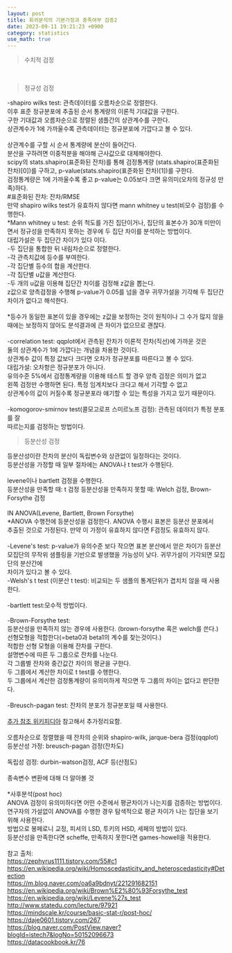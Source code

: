 ```yaml
---
layout: post
title: 회귀분석의 기본가정과 충족여부 검증2 
date: 2023-09-11 19:21:23 +0900
category: statistics 
use_math: true
---
```

> 수치적 검정

<br>  

> 정규성 검정

-shapiro wilks test: 관측데이터를 오름차순으로 정렬한다.  
이후 표준 정규분포에 추출된 순서 통계량의 이론적 기대값을 구한다.  
구한 기대값과 오름차순으로 정렬된 샘플간의 상관계수를 구한다.  
상관계수가 1에 가까울수록 관측데이터는 정규분포에 가깝다고 볼 수 있다.
<br>  
상관계수를 구할 시 순서 통계량에 분산이 들어간다.  
분산을 구하려면 이중적분을 해야해 근사값으로 대체해야한다.  
scipy의 stats.shapiro(표준화된 잔차)를 통해 검정통계량 (stats.shapiro(표준화된 잔차)[0])를 구하고, p-value(stats.shapiro(표준화된 잔차)[1])를 구한다.  
검정통계량은 1에 가까울수록 좋고 p-value는 0.05보다 크면 유의미(오차의 정규성 만족)하다.  
#표준화된 잔차: 잔차/RMSE  
만약 shapiro wilks test가 유효하지 않다면 mann whitney u test(비모수 검정)를 수행한다.  
*Mann whitney u test: 순위 척도를 가진 집단이거나, 집단의 표본수가 30개 미만이면서 정규성을 만족하지 못하는 경우에 두 집단 차이를 분석하는 방법이다.  
대립가설은 두 집단간 차이가 있다 이다.  
-두 집단을 통합한 뒤 내림차순으로 정렬한다.  
-각 관측치값에 등수를 부여한다.  
-각 집단별 등수의 합을 계산한다.  
-각 집단별 u값을 계산한다.  
-두 개의 u값을 이용해 집단간 차이를 검정해 z값을 뽑는다.  
z값으로 양측검정을 수행해 p-value가 0.05를 넘을 경우 귀무가설을 기각해 두 집단간 차이가 없다고 해석한다.
<br>  
*등수가 동일한 표본이 있을 경우에는 z값을 보정하는 것이 원칙이나 그 수가 많지 않을  
때에는 보정하지 않아도 분석결과에 큰 차이가 없으므로 괜찮다.
<br>  
-correlation test: qqplot에서 관측된 잔차가 이론적 잔차(직선)에 가까운 것은  
둘의 상관계수가 1에 가깝다는 개념을 차용한 것이다.  
상관계수 값이 특정 값보다 크다면 오차가 정규분포를 따른다고 볼 수 있다.  
대립가설: 오차항은 정규분포가 아니다.  
유의수준 5%에서 검정통계량을 이용해 테스트 할 경우 양측 검정은 의미가 없고  
왼쪽 검정만 수행하면 된다. 특정 임계치보다 크다고 해서 기각할 수 없고  
상관계수의 값이 커질수록 정규분포라 얘기할 수 있는 특성을 가지고 있기 때문이다.
<br>  
-komogorov-smirnov test(콜모고로프 스미르노프 검정): 관측된 데이터가 특정 분포를 잘  
따르는지를 검정하는 방법이다.
<br>  

> 등분산성 검정

등분산성이란 잔차의 분산이 독립변수와 상관없이 일정하다는 것이다.  
등분산성을 가정할 때 일부 절차에는 ANOVA나 t test가 수행된다.
<br>  
levene이나 bartlett 검정을 수행한다.  
등분산성을 만족할 때: t 검정 
등분산성을 만족하지 못할 때: Welch 검정, Brown-Forsythe 검정
<br>  
IN ANOVA(Levene, Bartlett, Brown Forsythe)  
*ANOVA 수행전에 등분산성을 검정한다. ANOVA 수행시 표본은 등분산 분포에서  
추출된 것으로 가정된다. 만약 이 가정이 유효하지 않다면 F검정도 유효하지 않다.
<br>  
-Levene's test: 
p-value가 유의수준 보다 작으면 표본 분산에서 얻은 차이가 등분산 모집단의 무작위 샘플링을 기반으로 발생했을 가능성이 낮다. 귀무가설이 기각되면 모집단의 분산간에  
차이가 있다고 볼 수 있다.  
-Welsh's t test (이분산 t test): 비교되는 두 샘플의 통계단위가 겹치치 않을 때 사용한다.
<br>  
-bartlett test:모수적 방법이다.
<br>  
-Brown-Forsythe test:  
등분산성을 만족하지 않는 경우에 사용한다. (brown-forsythe 혹은 welch를 쓴다.)    
선형모형을 적합한다(=beta0과 beta1의 계수를 찾는것이다.)  
적합한 선형 모형을 이용해 잔차를 구한다.  
설명변수에 따른 두 그룹으로 잔차를 나눈다.  
각 그룹별 잔차와 중간값간 차이의 평균을 구한다.  
두 그룹에서 계산한 차이로 t test를 수행한다.  
두 그룹에서 계산한 검정통계량이 유의미하게 작으면 두 그룹의 차이는 없다고 판단한다.
<br>  
-Breusch-pagan test: 
잔차의 분포가 정규분포일 때 사용한다.
<br>  
[추가 참조 위키피디아](https://en.wikipedia.org/wiki/Homoscedasticity_and_heteroscedasticity#Detection)
참고해서 추가정리요함.
<br>  
오름차순으로 정렬했을 때 잔차의 순위와 shapiro-wilk, jarque-bera 검정(qqplot) 
등분산성 가정: breusch-pagan 검정(잔차도)
<br>  
독립성 검정: durbin-watson검정, ACF 등(산점도)
<br>  
종속변수 변환에 대해 더 알아볼 것
<br>  
*사후분석(post hoc)  
ANOVA 검정이 유의미하다면 어떤 수준에서 평균차이가 나는지를 검증하는 방법이다.  
연구자의 가설없이 ANOVA를 수행한 경우 탐색적으로 평균 차이가 나는 집단을 보기 위해 사용한다.  
방법으로 봉페로니 교정, 피셔의 LSD, 투키의 HSD, 세페의 방법이 있다.  
등분산성을 만족한다면 scheffe, 만족하지 못한다면 games-howell을 적용한다.
<br>  
참고 출처:  
https://zephyrus1111.tistory.com/55#c1  
https://en.wikipedia.org/wiki/Homoscedasticity_and_heteroscedasticity#Detection  
https://m.blog.naver.com/oa6a9bdnyt/221291682151
https://en.wikipedia.org/wiki/Brown%E2%80%93Forsythe_test    
https://en.wikipedia.org/wiki/Levene%27s_test  
http://www.statedu.com/lecture/97921  
https://mindscale.kr/course/basic-stat-r/post-hoc/  
https://daje0601.tistory.com/267  
https://blog.naver.com/PostView.naver?blogId=istech7&logNo=50152096673  
https://datacookbook.kr/76  
